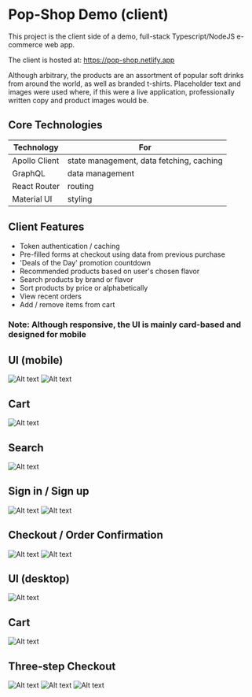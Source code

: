
# Pop-Shop Demo (client)

This project is the client side of a demo, full-stack Typescript/NodeJS e-commerce web app.

The client is hosted at:
https://pop-shop.netlify.app

Although arbitrary, the products are an assortment of popular soft drinks from around the world, as well as branded t-shirts.  Placeholder text and images were used where, if this were a live application, professionally written copy and product images would be.

## Core Technologies
| Technology  | For |
| ------------| -------|
| Apollo Client | state management, data fetching, caching |
| GraphQL | data management |
| React Router | routing |
| Material UI | styling |

## Client Features
* Token authentication / caching
* Pre-filled forms at checkout using data from previous purchase
* 'Deals of the Day' promotion countdown
* Recommended products based on user's chosen flavor
* Search products by brand or flavor
* Sort products by price or alphabetically
* View recent orders
* Add / remove items from cart


### Note: Although responsive, the UI is mainly card-based and designed for mobile

## UI (mobile)
![Alt text](https://raw.github.com/perrottarichard/pop-shop-client/master/screenshotMobile/mobilehome.png)
![Alt text](https://raw.github.com/perrottarichard/pop-shop-client/master/screenshotMobile/mobilemenu.png)

## Cart
![Alt text](https://raw.github.com/perrottarichard/pop-shop-client/master/screenshotMobile/mobilecart.png)

## Search
![Alt text](https://raw.github.com/perrottarichard/pop-shop-client/master/screenshotMobile/mobilesearch.png)

## Sign in / Sign up
![Alt text](https://raw.github.com/perrottarichard/pop-shop-client/master/screenshotMobile/mobilesignin.png)
![Alt text](https://raw.github.com/perrottarichard/pop-shop-client/master/screenshotMobile/mobilesignup.png)

## Checkout / Order Confirmation
![Alt text](https://raw.github.com/perrottarichard/pop-shop-client/master/screenshotMobile/mobilecheckout.png)
![Alt text](https://raw.github.com/perrottarichard/pop-shop-client/master/screenshotMobile/mobileorderconfimation.png)

## UI (desktop)
![Alt text](https://raw.github.com/perrottarichard/pop-shop-client/master/screenshotDesktop/home.png)

## Cart
![Alt text](https://raw.github.com/perrottarichard/pop-shop-client/master/screenshotDesktop/cart.png)

## Three-step Checkout
![Alt text](https://raw.github.com/perrottarichard/pop-shop-client/master/screenshotDesktop/checkout1.png)
![Alt text](https://raw.github.com/perrottarichard/pop-shop-client/master/screenshotDesktop/checkout2.png)
![Alt text](https://raw.github.com/perrottarichard/pop-shop-client/master/screenshotDesktop/checkout3.png)
